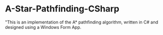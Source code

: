 # A-Star-Pathfinding-CSharp
"This is an implementation of the A* pathfinding algorithm, written in C# and designed using a Windows Form App.
